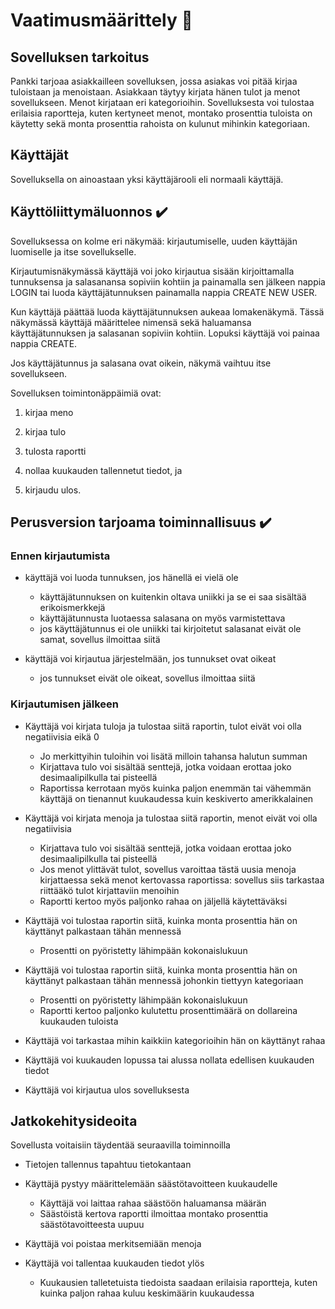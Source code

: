 # Vaatimusmäärittely  :gem:

## Sovelluksen tarkoitus
Pankki tarjoaa asiakkailleen sovelluksen, jossa asiakas voi pitää kirjaa tuloistaan ja menoistaan. Asiakkaan täytyy kirjata hänen tulot ja menot sovellukseen. Menot kirjataan eri kategorioihin. Sovelluksesta voi tulostaa erilaisia raportteja, kuten kertyneet menot, montako prosenttia tuloista on käytetty sekä monta prosenttia rahoista on kulunut mihinkin kategoriaan. 

## Käyttäjät
Sovelluksella on ainoastaan yksi käyttäjärooli eli normaali käyttäjä.

## Käyttöliittymäluonnos :heavy_check_mark:

Sovelluksessa on kolme eri näkymää: kirjautumiselle, uuden käyttäjän luomiselle ja itse sovellukselle.

Kirjautumisnäkymässä käyttäjä voi joko kirjautua sisään kirjoittamalla tunnuksensa ja salasanansa sopiviin kohtiin ja painamalla sen jälkeen nappia LOGIN tai luoda käyttäjätunnuksen painamalla nappia CREATE NEW USER.

Kun käyttäjä päättää luoda käyttäjätunnuksen aukeaa lomakenäkymä. Tässä näkymässä käyttäjä määrittelee nimensä sekä haluamansa käyttäjätunnuksen ja salasanan sopiviin kohtiin. Lopuksi käyttäjä voi painaa nappia CREATE.

Jos käyttäjätunnus ja salasana ovat oikein, näkymä vaihtuu itse sovellukseen.  

Sovelluksen toimintonäppäimiä ovat: 

1. kirjaa meno

2. kirjaa tulo 
	           
3. tulosta raportti 

4. nollaa kuukauden tallennetut tiedot, ja

5. kirjaudu ulos.

## Perusversion tarjoama toiminnallisuus :heavy_check_mark:

### Ennen kirjautumista

- käyttäjä voi luoda tunnuksen, jos hänellä ei vielä ole
  - käyttäjätunnuksen on kuitenkin oltava uniikki ja se ei saa sisältää erikoismerkkejä
  - käyttäjätunnusta luotaessa salasana on myös varmistettava
  - jos käyttäjätunnus ei ole uniikki tai kirjoitetut salasanat eivät ole samat, sovellus ilmoittaa siitä

- käyttäjä voi kirjautua järjestelmään, jos tunnukset ovat oikeat
  - jos tunnukset eivät ole oikeat, sovellus ilmoittaa siitä

### Kirjautumisen jälkeen

- Käyttäjä voi kirjata tuloja ja tulostaa siitä raportin, tulot eivät voi olla negatiivisia eikä 0
  - Jo merkittyihin tuloihin voi lisätä milloin tahansa halutun summan
  - Kirjattava tulo voi sisältää senttejä, jotka voidaan erottaa joko desimaalipilkulla tai pisteellä
  - Raportissa kerrotaan myös kuinka paljon enemmän tai vähemmän käyttäjä on tienannut kuukaudessa kuin keskiverto amerikkalainen

- Käyttäjä voi kirjata menoja ja tulostaa siitä raportin, menot eivät voi olla negatiivisia
  - Kirjattava tulo voi sisältää senttejä, jotka voidaan erottaa joko desimaalipilkulla tai pisteellä
  - Jos menot ylittävät tulot, sovellus varoittaa tästä uusia menoja kirjattaessa sekä menot kertovassa raportissa: sovellus siis tarkastaa riittääkö tulot kirjattaviin menoihin
  - Raportti kertoo myös paljonko rahaa on jäljellä käytettäväksi

- Käyttäjä voi tulostaa raportin siitä, kuinka monta prosenttia hän on käyttänyt palkastaan tähän mennessä
  - Prosentti on pyöristetty lähimpään kokonaislukuun

- Käyttäjä voi tulostaa raportin siitä, kuinka monta prosenttia hän on käyttänyt palkastaan tähän mennessä johonkin tiettyyn kategoriaan
  - Prosentti on pyöristetty lähimpään kokonaislukuun
  - Raportti kertoo paljonko kulutettu prosenttimäärä on dollareina kuukauden tuloista

- Käyttäjä voi tarkastaa mihin kaikkiin kategorioihin hän on käyttänyt rahaa

- Käyttäjä voi kuukauden lopussa tai alussa nollata edellisen kuukauden tiedot

- Käyttäjä voi kirjautua ulos sovelluksesta

## Jatkokehitysideoita

Sovellusta voitaisiin täydentää seuraavilla toiminnoilla

- Tietojen tallennus tapahtuu tietokantaan

- Käyttäjä pystyy määrittelemään säästötavoitteen kuukaudelle 
  - Käyttäjä voi laittaa rahaa säästöön haluamansa määrän
  - Säästöistä kertova raportti ilmoittaa montako prosenttia säästötavoitteesta uupuu

- Käyttäjä voi poistaa merkitsemiään menoja

- Käyttäjä voi tallentaa kuukauden tiedot ylös
  - Kuukausien talletetuista tiedoista saadaan erilaisia raportteja, kuten kuinka paljon rahaa kuluu keskimäärin kuukaudessa

